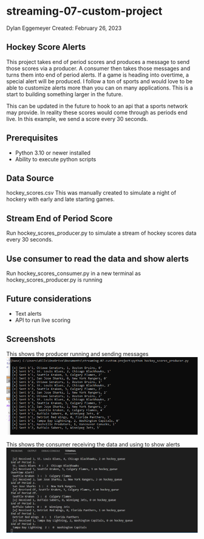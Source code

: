 # streaming-07-custom-project
Dylan Eggemeyer
Created: February 26, 2023

## Hockey Score Alerts

This project takes end of period scores and produces a message to send those scores via a producer. A consumer then takes those messages and turns them into end of period alerts. If a game is heading into overtime, a special alert will be produced. I follow a ton of sports and would love to be able to customize alerts more than you can on many applications. This is a start to building something larger in the future.

This can be updated in the future to hook to an api that a sports network may provide. In reality these scores would come through as periods end live. In this example, we send a score every 30 seconds.

## Prerequisites
* Python 3.10 or newer installed
* Ability to execute python scripts

## Data Source
hockey_scores.csv
This was manually created to simulate a night of hockery with early and late starting games.

## Stream End of Period Score
Run hockey_scores_producer.py to simulate a stream of hockey scores data every 30 seconds.


## Use consumer to read the data and show alerts
Run hockey_scores_consumer.py in a new terminal as hockey_scores_producer.py is running

## Future considerations
* Text alerts
* API to run live scoring

## Screenshots
This shows the producer running and sending messages
![Sending Messages](producer.png)

This shows the consumer receiving the data and using to show alerts
![Consumer](consumer.png)
